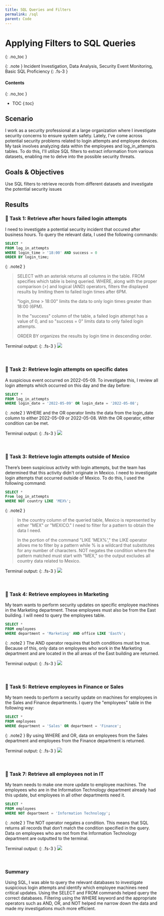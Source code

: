```yaml
---
title: SQL Queries and Filters
permalink: /sql
parent: Code
---
```

# Applying Filters to SQL Queries
{: .no_toc }

{: .note }
Incident Investigation, Data Analysis, Security Event Monitoring, Basic SQL Proficiency
{: .fs-3 }

#### Contents
{: .no_toc }
- TOC
{:toc}

## Scenario
I work as a security professional at a large organization where I investigate security concerns to ensure system safety. Lately, I've come across potential security problems related to login attempts and employee devices. My task involves analyzing data within the employees and log_in_attempts tables. To do this, I'll utilize SQL filters to extract information from various datasets, enabling me to delve into the possible security threats.

## Goals & Objectives
Use SQL filters to retrieve records from different datasets and investigate the potential security issues

## Results
### 📄 Task 1: Retrieve after hours failed login attempts

I need to investigate a potential security incident that occured after business hours. To query the relevant data, I used the following commands:
```sql
SELECT *
FROM log_in_attempts
WHERE login_time > '18:00' AND success = 0
ORDER BY login_time;
```

{: .note2 }
> SELECT with an asterisk returns all columns in the table. FROM specifies which table is being queried. WHERE, along with the proper comparison (>) and logical (AND) operators, filters the displayed results by limiting them to failed login times after 6PM. 
>
> "login_time > 18:00" limits the data to only login times greater than 18:00 (6PM).
>
> In the "success" column of the table, a failed login attempt has a value of 0, and so "success = 0" limits data to only failed login attempts.
>
> ORDER BY organizes the results by login time in descending order.


Terminal output:
{: .fs-3 }
![](/assets/images/sql/step3.png)
<br>
<br>
<br>
### 📄 Task 2: Retrieve login attempts on specific dates
A suspicious event occurred on 2022-05-09. To investigate this, I review all login attempts which occurred on this day and the day before:
```sql
SELECT *
FROM log_in_attempts
WHERE login_date = '2022-05-09' OR login_date = '2022-05-08';
```

{: .note2 }
WHERE and the OR operator limits the data from the login_date column to either 2022-05-09 or 2022-05-08. With the OR operator, either condition can be met.

Terminal output:
{: .fs-3 }
![](/assets/images/sql/step4.png)
<br>
<br>
<br>
### 📄 Task 3: Retrieve login attempts outside of Mexico
There’s been suspicious activity with login attempts, but the team has determined that this activity didn't originate in Mexico. I need to  investigate login attempts that occurred outside of Mexico. To do this, I used the following command:
```sql
SELECT *
From log_in_attempts
WHERE NOT country LIKE 'MEX%';
```

{: .note2 }
>
> In the country column of the queried table, Mexico is represented by either "MEX" or "MEXICO." I need to filter for a pattern to obtain the data I need. 
>
> In the portion of the command "LIKE 'MEX%'," the LIKE operator allows me to filter by a pattern while % is a wildcard that substitutes for any number of characters. NOT negates the condition where the pattern matched must start with "MEX," so the output excludes all country data related to Mexico.

Terminal output:
{: .fs-3 }
![](/assets/images/sql/step5.png)
<br>
<br>
<br>
### 📄 Task 4: Retrieve employees in Marketing
My team wants to perform security updates on specific employee machines in the Marketing department. These employees must also be from the East building. I will need to query the employees table. 
```sql
SELECT *
FROM employees
WHERE department = 'Marketing' AND office LIKE 'East%';
```

{: .note2 }
The AND operator requires that both conditions must be true. Because of this, only data on employees who work in the Marketing department and are located in the all areas of the East building are returned.

Terminal output:
{: .fs-3 }
![](/assets/images/sql/step6.png)
<br>
<br>
<br>
### 📄 Task 5: Retrieve employees in Finance or Sales
My team needs to perform a security update on machines for employees in the Sales and Finance departments. I query the "employees" table in the following way:
```sql
SELECT *
FROM employees
WHERE department = 'Sales' OR department = 'Finance';
```

{: .note2 }
By using WHERE and OR, data on employees from the Sales department and employees from the Finance department is returned.

Terminal output:
{: .fs-3 }
![](/assets/images/sql/step7.png)
<br>
<br>
<br>
### 📄 Task 7: Retrieve all employees not in IT
My team needs to make one more update to employee machines. The employees who are in the Information Technology department already had this update, but employees in all other departments need it.
```sql
SELECT *
FROM employees
WHERE NOT department = 'Information Technology';
```

{: .note2 }
The NOT operator negates a condition. This means that SQL returns all records that don’t match the condition specified in the query. Data on employees who are not from the Information Technology department are outputted to the terminal.

Terminal output:
{: .fs-3 }
![](/assets/images/sql/step8.png)
<br>
<br>
<br>
### Summary

Using SQL, I was able to query the relevant databases to investigate suspicious login attempts and identify which employee machines need critical updates. Using the SELECT and FROM commands helped query the correct databases. Filtering using the WHERE keyword and the appropriate operators such as AND, OR, and NOT helped me narrow down the data and made my investigations much more efficient.